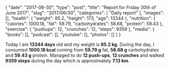 {
    "date": "2017-06-30",
    "type": "post",
    "title": "Report for Friday 30th of June 2017",
    "slug": "2017\/06\/30",
    "categories": [
        "Daily report"
    ],
    "images": [],
    "health": {
        "weight": 85.2,
        "height": 173,
        "age": 13344
    },
    "nutrition": {
        "calories": 1000.18,
        "fat": 59.79,
        "carbohydrates": 58.68,
        "protein": 59.43
    },
    "exercise": {
        "pushups": 12,
        "crunches": 12,
        "steps": 9359
    },
    "media": {
        "books": [],
        "podcast": [],
        "youtube": [],
        "photos": []
    }
}

Today I am <strong>13344 days</strong> old and my weight is <strong>85.2 kg</strong>. During the day, I consumed <strong>1000.18 kcal</strong> coming from <strong>59.79 g</strong> fat, <strong>58.68 g</strong> carbohydrates and <strong>59.43 g</strong> protein. Managed to do <strong>12 push-ups</strong>, <strong>12 crunches</strong> and walked <strong>9359 steps</strong> during the day which is approximately <strong>7.13 km</strong>.
